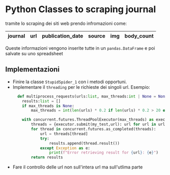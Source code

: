 # Python Classes to scraping journal
tramite lo scraping dei siti web prendo infromazioni come:

| journal | url | publication_date | source | img | body_count |
|---------|-----|------------------|--------|-----|------------|
 Queste informazioni vengono inserite tutte in un `pandas.DataFrame` e poi salvate su uno spreadsheet
## Implementazioni
- Finire la classe `StupidSpider_1` con i metodi opportuni.
- Implementare il `threading` per le richieste dei singoli url. Esempio:
    ```python
      def multiprocess_requests(urls:list, max_threads:int | None = None) -> list:
        results:list = []
        if max_threads is None:
            max_threads = int(len(urls) * 0.2 if len(urls) * 0.2 > 20 else len(urls))  # 20% degli articoli
    
        with concurrent.futures.ThreadPoolExecutor(max_threads) as executor:
            threads = {executor.submit(my_test,url): url for url in urls}
            for thread in concurrent.futures.as_completed(threads):
                url = threads[thread]
                try:
                    results.append(thread.result())
                except Exception as e:
                    print(f"Error retrieving result for {url}: {e}")
            return results
    ```
- Fare il controllo delle url non sull'intera url ma sull'utlima parte
